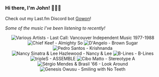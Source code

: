### Hi there, I'm John! 🏄🏻‍♂️

Check out my Last.fm Discord bot [Gowon](http://gowon.ca)!

_Some of the music I've been listening to recently!_


<!-- lastfm -->
<p align="center"><img src="https://lastfm.freetls.fastly.net/i/u/64s/8191c00d00c3e4ab4bc4962d62682d14.jpg" title="Various Artists - Last Call: Vancouver Independent Music 1977-1988"> <img src="https://lastfm.freetls.fastly.net/i/u/64s/6f30fb096421abfa66fcff48730b945b.png" title="Chief Keef - Almighty So"> <img src="https://lastfm.freetls.fastly.net/i/u/64s/e67029cf031ca5d9bdd6d2fb8e854a98.jpg" title="D'Angelo - Brown Sugar"> <img src="https://lastfm.freetls.fastly.net/i/u/64s/e3daac0333a5b3a0b0cb2af20456bfb2.jpg" title="Pedro Santos - Krishnanda"> <img src="https://lastfm.freetls.fastly.net/i/u/64s/a100e2be8ea748ca33a81c6edb5e418d.jpg" title="Nancy Sinatra & Lee Hazlewood - Nancy & Lee"> <img src="https://lastfm.freetls.fastly.net/i/u/64s/274db40bf7280083ed317eba180ace9f.jpg" title="B-Lines - B-Lines"> <img src="https://lastfm.freetls.fastly.net/i/u/64s/1e80804a8d25426a9397d39e779ccd93.png" title="tripleS - ASSEMBLE"> <img src="https://lastfm.freetls.fastly.net/i/u/64s/1f8d90a1650c4471c40da27cc4add578.png" title="Cibo Matto - Stereotype A"> <img src="https://lastfm.freetls.fastly.net/i/u/64s/d1fc93e7a39846ccc6ee95b9b756bc89.jpg" title="Sérgio Mendes & Brasil '66 - Look Around"> <img src="https://lastfm.freetls.fastly.net/i/u/64s/65deebffb9372e1dce5c60927d861a87.jpg" title="Genesis Owusu - Smiling with No Teeth"> </p>
